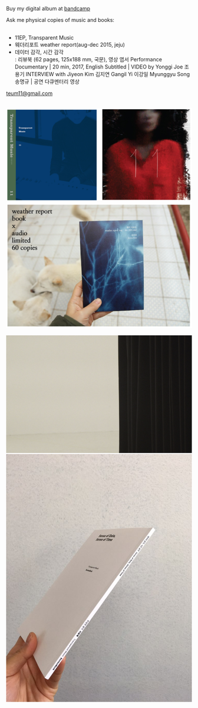 Buy my digital album at [bandcamp](https://11ep.bandcamp.com)<br>

Ask me physical copies of music and books:<br><br>

- 11EP, Transparent Music<br> 
- 웨더리포트 weather report(aug-dec 2015, jeju)<br> 
- 데이터 감각, 시간 감각<br>: 리뷰북 (62 pages, 125x188 mm, 국문), 영상 엽서 Performance Documentary | 20 min, 2017, English Subtitled | VIDEO by Yonggi Joe 조용기 INTERVIEW with Jiyeon Kim 김지연 Gangil Yi 이강일 Myunggyu Song 송명규 | 공연 다큐멘터리 영상<br>

teum11@gmail.com<br><br> 

<img src="../img/11_album.png"><br>
<img src="../img/weatherreport_bookaudio.png"><br><br>
<img src="../img/tm_pd.png"><br>
<img src="../img/data_book.jpg"><br>



